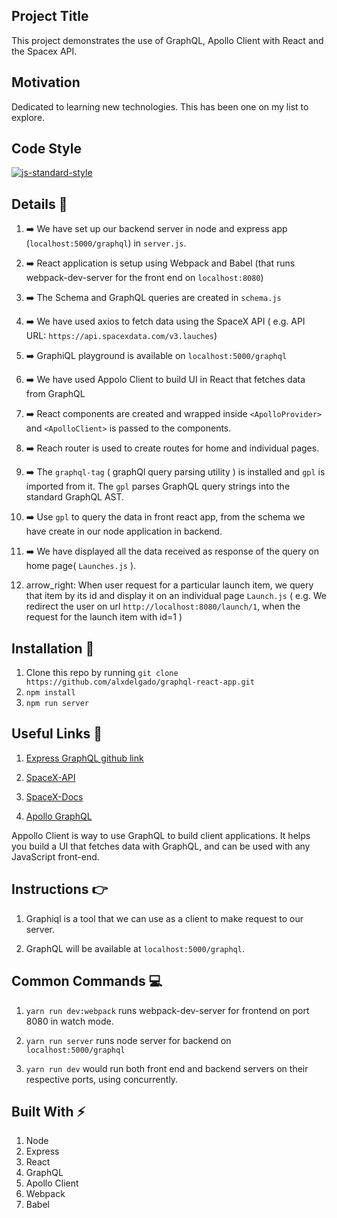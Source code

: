 ## Project Title
This project demonstrates the use of GraphQL, Apollo Client with React and the Spacex API. 

## Motivation
Dedicated to learning new technologies. This has been one on my list to explore. 

## Code Style

[![js-standard-style](https://img.shields.io/badge/code%20style-standard-brightgreen.svg?style=flat)](https://github.com/feross/standard)

## Details :scroll:
1. :arrow_right: We have set up our backend server in node and express app (`localhost:5000/graphql`) in `server.js`. 

2. :arrow_right: React application is setup using Webpack and Babel (that runs webpack-dev-server for the front end on `localhost:8080`)

3. :arrow_right: The Schema and GraphQL queries are created in `schema.js`

4. :arrow_right: We have used axios to fetch data using the SpaceX API ( e.g. API URL: `https://api.spacexdata.com/v3.lauches`)

5. :arrow_right: GraphiQL playground is available on `localhost:5000/graphql` 

6. :arrow_right: We have used Appolo Client to build UI in React that fetches data from GraphQL

7. :arrow_right: React components are created and wrapped inside `<ApolloProvider>` and `<ApolloClient>` is passed to the components. 

8. :arrow_right: Reach router is used to create routes for home and individual pages.

9. :arrow_right: The `graphql-tag` ( graphQl query parsing utility ) is installed and `gpl` is imported from it. The `gpl` parses GraphQL query strings into the standard GraphQL AST.

10. :arrow_right: Use `gpl` to query the data in front react app, from the schema we have create in our node application in backend.

11. :arrow_right: We have displayed all the data received as response of the query on home page( `Launches.js` ).

12. arrow_right: When user request for a particular launch item, we query that item by its id and display it on an individual page `Launch.js` ( e.g. We redirect the user on url `http://localhost:8080/launch/1`, when the request for the launch item with id=1 )

## Installation :wrench: 
1. Clone this repo by running `git clone https://github.com/alxdelgado/graphql-react-app.git`
2. `npm install`
3. `npm run server`

## Useful Links :link:
1. [Express GraphQL github link](https://github.com/graphql/express-graphql)

2. [SpaceX-API](https://github.com/r-spacex/SpaceX-API)

3. [SpaceX-Docs](https://docs.spacexdata.com/)

4. [Apollo GraphQL](https://www.apollographql.com/docs/react/)

Appollo Client is way to use GraphQL to build client applications. It helps you build a UI that fetches data with GraphQL, and can be used with any JavaScript front-end.


## Instructions 👉
1. Graphiql is a tool that we can use as a client to make request to our server.

2. GraphQL will be available at `localhost:5000/graphql`. 


## Common Commands :computer:
1. `yarn run dev:webpack` runs webpack-dev-server for frontend on port 8080 in watch mode.

2. `yarn run server` runs node server for backend on `localhost:5000/graphql`

3. `yarn run dev` would run both front end and backend servers on their respective ports, using concurrently. 


## Built With ⚡
1. Node
2. Express
3. React
4. GraphQL
5. Apollo Client
6. Webpack
7. Babel

